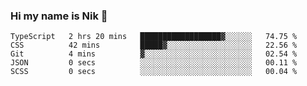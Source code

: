 ### Hi my name is Nik 👋

<!--
**NikDoe/NikDoe** is a ✨ _special_ ✨ repository because its `README.md` (this file) appears on your GitHub profile.

Here are some ideas to get you started:

- 🔭 I’m currently working on ...
- 🌱 I’m currently learning ...
- 👯 I’m looking to collaborate on ...
- 🤔 I’m looking for help with ...
- 💬 Ask me about ...
- 📫 How to reach me: ...
- 😄 Pronouns: ...
- ⚡ Fun fact: ...
-->

<!--START_SECTION:waka-->

```text
TypeScript   2 hrs 20 mins   ██████████████████▓░░░░░░   74.75 %
CSS          42 mins         █████▓░░░░░░░░░░░░░░░░░░░   22.56 %
Git          4 mins          ▓░░░░░░░░░░░░░░░░░░░░░░░░   02.54 %
JSON         0 secs          ░░░░░░░░░░░░░░░░░░░░░░░░░   00.11 %
SCSS         0 secs          ░░░░░░░░░░░░░░░░░░░░░░░░░   00.04 %
```

<!--END_SECTION:waka-->
